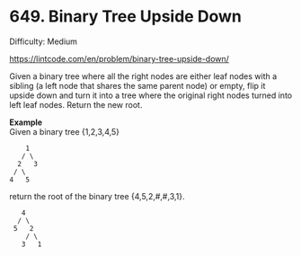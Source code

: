 # 649. Binary Tree Upside Down

Difficulty: Medium

https://lintcode.com/en/problem/binary-tree-upside-down/

Given a binary tree where all the right nodes are either leaf nodes with a sibling (a left node that shares the same parent node) or empty, flip it upside down and turn it into a tree where the original right nodes turned into left leaf nodes. Return the new root.

**Example**  
Given a binary tree {1,2,3,4,5}
```
    1
   / \
  2   3
 / \
4   5
```
return the root of the binary tree {4,5,2,#,#,3,1}.
```
   4
  / \
 5   2
    / \
   3   1  
```
